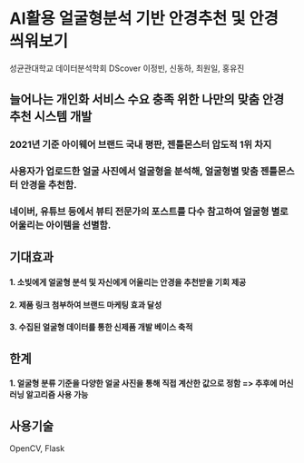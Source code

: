 # AI활용 얼굴형분석 기반 안경추천 및 안경 씌워보기
성균관대학교 데이터분석학회 DScover 이정빈, 신동하, 최원일, 홍유진

## 늘어나는 개인화 서비스 수요 충족 위한 나만의 맞춤 안경 추천 시스템 개발

### 2021년 기준 아이웨어 브랜드 국내 평판, 젠틀몬스터 압도적 1위 차지
### 사용자가 업로드한 얼굴 사진에서 얼굴형을 분석해, 얼굴형별 맞춤 젠틀몬스터 안경을 추천함.
### 네이버, 유튜브 등에서 뷰티 전문가의 포스트를 다수 참고하여 얼굴형 별로 어울리는 아이템을 선별함.


## 기대효과
#### 1. 소빚에게 얼굴형 분석 및 자신에게 어울리는 안경을 추천받을 기회 제공
#### 2. 제품 링크 첨부하여 브랜드 마케팅 효과 달성
#### 3. 수집된 얼굴형 데이터를 통한 신제품 개발 베이스 축적

## 한계
#### 1. 얼굴형 분류 기준을 다양한 얼굴 사진을 통해 직접 계산한 값으로 정함 => 추후에 머신러닝 알고리즘 사용 가능


## 사용기술
OpenCV, Flask
